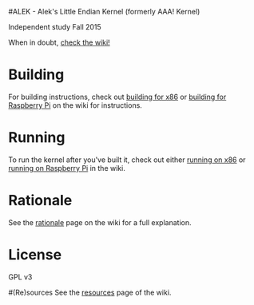#ALEK - Alek's Little Endian Kernel
(formerly AAA! Kernel)

Independent study Fall 2015

When in doubt, [check the wiki!](https://github.com/alekratz/alek/wiki)

# Building
For building instructions, check out [building for x86](https://github.com/alekratz/alek/wiki/building-for-x86) or [building for Raspberry Pi](https://github.com/alekratz/alek/wiki/building-for-rpi) on the wiki for instructions.

# Running
To run the kernel after you've built it, check out either [running on x86](https://github.com/alekratz/alek/wiki/running-on-x86) or [running on Raspberry Pi](https://github.com/alekratz/alek/wiki/running-on-rpi) in the wiki.

# Rationale
See the [rationale](https://github.com/alekratz/alek/wiki/rationale) page on the wiki for a full explanation.

# License
GPL v3

#(Re)sources
See the [resources](https://github.com/alekratz/alek/wiki/Resources) page of the wiki.
